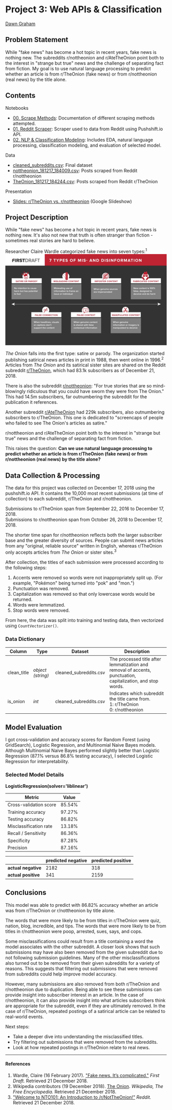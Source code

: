 # Project 3: Web APIs & Classification
<a href="https://dawngraham.github.io/" target="_blank">Dawn Graham</a>

## Problem Statement

While "fake news" has become a hot topic in recent years, fake news is nothing new. The subreddits r/nottheonion and r/AteTheOnion point both to the interest in "strange but true" news and the challenge of separating fact from fiction. My goal is to use natural language processing to predict whether an article is from r/TheOnion (fake news) or from r/nottheonion (real news) by the title alone.

## Contents
Notebooks

- [00. Scrape Methods](./notebooks/00-scrape-methods.ipynb): Documentation of different scraping methods attempted.
- [01. Reddit Scraper](./notebooks/01-reddit-scraper.ipynb): Scraper used to data from Reddit using Pushshift.io API.
- [02. NLP & Classification Modeling](./notebooks/02-nlp-classification.ipynb): Includes EDA, natural language processing, classification modeling, and evaluation of selected model.

Data

- [cleaned_subreddits.csv](./data/cleaned_subreddits.csv): Final dataset
- [nottheonion\_181217_184009.csv](./data/nottheonion_181217_184009.csv): Posts scraped from Reddit r/nottheonion
- [TheOnion\_181217_184244.csv](./data/TheOnion_181217_184244.csv): Posts scraped from Reddit r/TheOnion

Presentation

- [Slides: r/TheOnion vs. r/nottheonion](https://docs.google.com/presentation/d/e/2PACX-1vRwXA6ccW92e2VnkJHtk1FE0_G4NV9mL-TFh8btra9H4k9qH8og6UhkX014CrC7MDk0ZZyIfbP_vsEO/pub?start=false&loop=false&delayms=3000) (Google Slideshow)


## Project Description
While "fake news" has become a hot topic in recent years, fake news is nothing new. It's also not new that truth is often stranger than fiction - sometimes real stories are hard to believe.
 
Researcher Claire Wardle categorized fake news into seven types:<sup>1</sup>
![7 Types of Mis- and Disinformation](./images/FDN_7Types_Misinfo-01-1024x576.jpg)

*The Onion* falls into the first type: satire or parody. The organization started publishing satirical news articles in print in 1988, then went online in 1996.<sup>2</sup> Articles from *The Onion* and its satirical sister sites are shared on the Reddit subreddit <a href="https://www.reddit.com/r/TheOnion" target="_blank">r/TheOnion</a>, which had 83.1k subscribers as of December 21, 2018.

There is also the subreddit <a href="https://www.reddit.com/r/nottheonion" target="_blank">r/nottheonion</a>: "For true stories that are so mind-blowingly ridiculous that you could have sworn they were from The Onion." This had 14.5m subscribers, far outnumbering the subreddit for the publication it references.

Another subreddit <a href="https://www.reddit.com/r/AteTheOnion" target="_blank">r/AteTheOnion</a> had 229k subscribers, also outnumbering subscribers to r/TheOnion. This one is dedicated to "screencaps of people who failed to see The Onion's articles as satire."  

r/nottheonion and r/AteTheOnion point both to the interest in "strange but true" news and the challenge of separating fact from fiction.  

This raises the question: **Can we use natural language processing to predict whether an article is from r/TheOnion (fake news) or from r/nottheonion (real news) by the title alone?**

## Data Collection & Processing
The data for this project was collected on December 17, 2018 using the pushshift.io API. It contains the 10,000 most recent submissions (at time of collection) to each subreddit, r/TheOnion and r/nottheonion.  

Submissions to r/TheOnion span from September 22, 2016 to December 17, 2018.  
Submissions to r/nottheonion span from October 26, 2018 to December 17, 2018.  

The shorter time span for r/nottheonion reflects both the larger subscriber base and the greater diversity of sources. People can submit news articles from any "original, reliable source" written in English, whereas r/TheOnion only accepts articles from *The Onion* or sister sites.<sup>3</sup>

After collection, the titles of each submission were processed according to the following steps:  

1. Accents were removed so words were not inappropriately split up. (For example, "Pokémon" being turned into "pok" and "mon.")
2. Punctuation was removed.
3. Capitalization was removed so that only lowercase words would be returned.
4. Words were lemmatized.
5. Stop words were removed.

From here, the data was split into training and testing data, then vectorized using `CountVectorizer()`.

### Data Dictionary
|Column|Type|Dataset|Description|
|---|---|---|---|
|clean_title|*object (string)*|cleaned_subreddits.csv|The processed title after lemmatization and removal of accents, punctuation, capitalization, and stop words.|
|is_onion|*int*|cleaned_subreddits.csv|Indicates which subreddit the title came from.<br>1: r/TheOnion<br>0: r/nottheonion|

## Model Evaluation
I got cross-validation and accuracy scores for Random Forest (using GridSearch), Logistic Regression, and Multinomial Naive Bayes models. Although Multinomial Naive Bayes performed slightly better than Logistic Regression (87.1% versus 86.8% testing accuracy), I selected Logistic Regression for interpretability.

### Selected Model Details  
**LogisticRegression(solver='liblinear')**  

|Metric|Value|
|-----|-----|
|Cross-validation score|85.54%|
|Training accuracy|97.27%|
|Testing accuracy|86.82%|
|Misclassification rate|13.18%|
|Recall / Sensitivity|86.36%|
|Specificity|87.28%|
|Precision|87.16%|


||predicted negative|predicted positive|  
|-----|-----|-----|  
|**actual negative**|2182|318|  
|**actual positive**|341|2159|

## Conclusions
This model was able to predict with 86.82% accuracy whether an article was from r/TheOnion or r/nottheonion by title alone.

The words that were more likely to be from titles in r/TheOnion were quiz, nation, blog, incredible, and tips. The words that were more likely to be from titles in r/nottheonion were poop, arrested, sues, says, and cops.

Some misclassifications could result from a title containing a word the model associates with the other subreddit. A closer look shows that such submissions may have also been removed from the given subreddit due to not following submission guidelines. Many of the other misclassifications also turned out to be removed from their given subreddits for a variety of reasons. This suggests that filtering out submissions that were removed from subreddits could help improve model accuracy.

However, many submissions are also removed from both r/TheOnion and r/nottheonion due to duplication. Being able to see these submissions can provide insight into subscriber interest in an article. In the case of r/nottheonion, it can also provide insight into what articles subscribers think are appropriate for the subreddit, even if they are ultimately removed. In the case of r/TheOnion, repeated postings of a satirical article can be related to real-world events.

Next steps:

- Take a deeper dive into understanding the misclassified titles.
- Try filtering out submissions that were removed from the subreddits.
- Look at how repeated postings in r/TheOnion relate to real news.

---
#### References
1. Wardle, Claire (16 February 2017). <a href="https://firstdraftnews.org/fake-news-complicated/" target="_blank">"Fake news. It’s complicated."</a> *First Draft.* Retrieved 21 December 2018.
2. Wikipedia contributors (19 December 2018). <a href="https://en.wikipedia.org/wiki/The_Onion" target="_blank">The Onion</a>. *Wikipedia, The Free Encyclopedia.*  Retrieved 21 December 2018.
3. <a href="https://www.reddit.com/r/nottheonion/wiki/nto101" target="_blank">"Welcome to NTO101: An Introduction to /r/NotTheOnion!"</a> *Reddit.* Retrieved 21 December 2018.